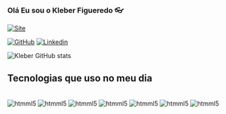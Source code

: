 ### Olá Eu sou o Kleber Figueredo 👓


[![Site](https://img.shields.io/website?label=biokleberdev.com&style=for-the-badge&url=https://kleberfdev.github.io/Bio/)](https://kleberfdev.github.io/Bio/)

[![GitHub](https://img.shields.io/badge/GitHub-100000?style=for-the-badge&logo=github&logoColor=white)]()
[![Linkedin](https://img.shields.io/badge/LinkedIn-0077B5?style=for-the-badge&logo=linkedin&logoColor=white)]()

![Kleber GitHub stats](https://github-readme-stats.vercel.app/api?username=kleberfdev&show_icons=true&theme=dracula)
<br>

## Tecnologias que uso no meu dia
<div style = "display: inline_block"></br>
    <img align= "center"img alt="htmml5" src="	https://img.shields.io/badge/Python-3776AB?style=for-the-badge&logo=python&logoColor=white">
    <img align= "center"img alt="htmml5" src="	https://img.shields.io/badge/JavaScript-F7DF1E?style=for-the-badge&logo=javascript&logoColor=black">
    <img align= "center"img alt="htmml5" src="	https://img.shields.io/badge/TypeScript-007ACC?style=for-the-badge&logo=typescript&logoColor=white">
    <img align= "center"img alt="htmml5" src="		https://img.shields.io/badge/HTML5-E34F26?style=for-the-badge&logo=html5&logoColor=white">
    <img align= "center"img alt="htmml5" src="	https://img.shields.io/badge/PHP-777BB4?style=for-the-badge&logo=php&logoColor=white">
    <img align= "center"img alt="htmml5" src="		https://img.shields.io/badge/MySQL-00000F?style=for-the-badge&logo=mysql&logoColor=white">
    <img align= "center"img alt="htmml5" src="		https://img.shields.io/badge/MongoDB-4EA94B?style=for-the-badge&logo=mongodb&logoColor=white">

</div>
